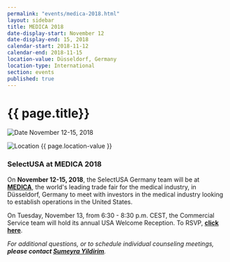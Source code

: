 ```yaml
---
permalink: "events/medica-2018.html"
layout: sidebar
title: MEDICA 2018
date-display-start: November 12
date-display-end: 15, 2018
calendar-start: 2018-11-12
calendar-end: 2018-11-15
location-value: Düsseldorf, Germany
location-type: International
section: events
published: true
---
```


# {{ page.title}}

![Date](https://google.github.io/material-design-icons/action/svg/design/ic_event_24px.svg "Date") November 12-15, 2018

![Location](http://google.github.io/material-design-icons/social/svg/design/ic_location_city_24px.svg "Location") {{ page.location-value }}

### SelectUSA at MEDICA 2018

On **November 12-15, 2018**, the SelectUSA Germany team will be at **[MEDICA](https://www.medica-tradefair.com/)**, the world's leading trade fair for the medical industry, in Düsseldorf, Germany to meet with investors in the medical industry looking to establish operations in the United States.

On Tuesday, November 13, from 6:30 - 8:30 p.m. CEST, the Commercial Service team will hold its annual USA Welcome Reception. To RSVP, **[click here](mailto:Anette.Salama@trade.gov)**. 

_For additional questions, or to schedule individual counseling meetings, **please contact [Sumeyra Yildirim](mailto:sumeyra.yildirim@trade.gov)**._

